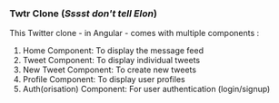 <h3>Twtr Clone (<i>Sssst don't tell Elon</i>)</h3>

This Twitter clone - in Angular - comes with multiple components : 
<ol>
<li>Home Component: To display the message feed</li>
<li>Tweet Component: To display individual tweets</li>
<li>New Tweet Component: To create new tweets</li>
<li>Profile Component: To display user profiles</li>
<li>Auth(orisation) Component: For user authentication (login/signup)</li>
</ol>
